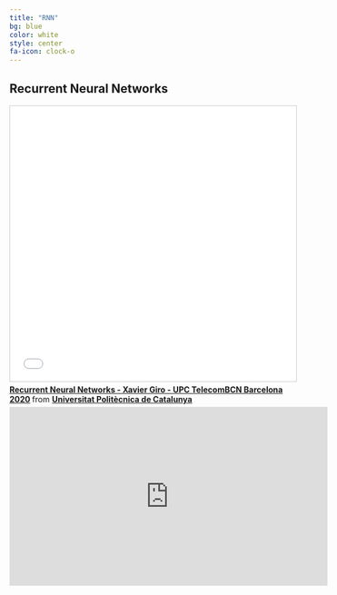 ```yaml
---
title: "RNN"
bg: blue
color: white
style: center
fa-icon: clock-o
---
```


## Recurrent Neural Networks

<iframe src="//www.slideshare.net/slideshow/embed_code/key/sv3weBKPQlqYKf" width="595" height="485" frameborder="0" marginwidth="0" marginheight="0" scrolling="no" style="border:1px solid #CCC; border-width:1px; margin-bottom:5px; max-width: 100%;" allowfullscreen> </iframe> <div style="margin-bottom:5px"> <strong> <a href="//www.slideshare.net/xavigiro/recurrent-neural-networks-xavier-giro-upc-telecombcn-barcelona-2020" title="Recurrent Neural Networks - Xavier Giro - UPC TelecomBCN Barcelona 2020" target="_blank">Recurrent Neural Networks - Xavier Giro - UPC TelecomBCN Barcelona 2020</a> </strong> from <strong><a href="https://www.slideshare.net/xavigiro" target="_blank">Universitat Politècnica de Catalunya</a></strong> </div>

<iframe width="560" height="315" src="https://www.youtube.com/embed/C0je4a2XWdo" frameborder="0" allow="accelerometer; autoplay; encrypted-media; gyroscope; picture-in-picture" allowfullscreen></iframe>
